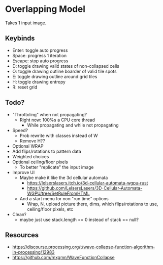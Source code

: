 # Overlapping Model

Takes 1 input image.

## Keybinds

- Enter: toggle auto progress
- Space: progress 1 iteration
- Escape: stop auto progress
- D: toggle drawing valid states of non-collapsed cells
- O: toggle drawing outline boarder of valid tile spots
- E: toggle drawing outline around grid tiles
- H: toggle drawing entropy
- R: reset grid

## Todo?

- "Throttoling" when not propagating?
    - Right now: 100%s a CPU core thread
        - While propagating and while not propagating
- Speed?
    - Prob rewrite with classes instead of W
    - Remove H??
- Optional WRAP
- Add flips/rotations to pattern data
- Weighted choices
- Optional ceiling/floor pixels
    - To better "replicate" the input image
- Improve UI
    - Maybe make it like the 3d cellular automata
        - https://lelserslasers.itch.io/3d-cellular-automata-wgpu-rust
        - https://github.com/LelsersLasers/3D-Cellular-Automata-WGPU/tree/SetRuleFromHTML
    - And a start menu for non "run time" options
        - Wrap, N, upload picture there, dims, which flips/rotations to use, ceiling/floor pixels, etc
- Clean?
    - maybe just use stack.length == 0 instead of stack == null?
## Resources

- https://discourse.processing.org/t/wave-collapse-function-algorithm-in-processing/12983
- https://github.com/mxgmn/WaveFunctionCollapse
